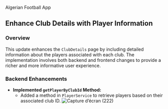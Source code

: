  Algerian Football App

## Enhance Club Details with Player Information

### Overview

This update enhances the `ClubDetails` page by including detailed information about the players associated with each club. The implementation involves both backend and frontend changes to provide a richer and more informative user experience.

### Backend Enhancements

- **Implemented `getPlayerByClubId` Method:** 
  - Added a method in `PlayerService` to retrieve players based on their associated club ID.
![Capture d’écran (222)](https://github.com/user-attachments/assets/e1f547e9-7b06-4bd6-b870-71c119b9e076)
